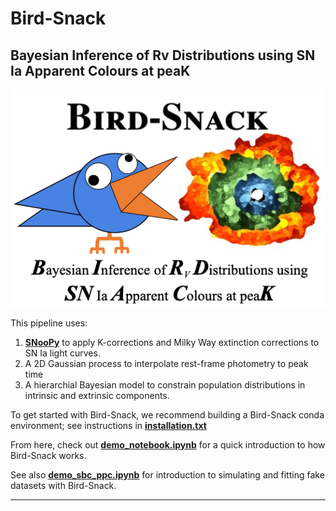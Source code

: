 # Bird-Snack
**B**ayesian **I**nference of **R**v **D**istributions using **SN** Ia **A**pparent **C**olours at pea**K**
---
![Logo](logo/BirdSnackLogo.png)

This pipeline uses:

1) [**SNooPy**](https://csp.obs.carnegiescience.edu/data/snpy) to apply K-corrections and Milky Way extinction corrections to SN Ia light curves.
2) A 2D Gaussian process to interpolate rest-frame photometry to peak time
3) A hierarchial Bayesian model to constrain population distributions in intrinsic and extrinsic components.

To get started with Bird-Snack, we recommend building a Bird-Snack conda environment; see instructions in [**installation.txt**](https://github.com/sam-m-ward/birdsnack/blob/dev/installation.txt)

From here, check out [**demo_notebook.ipynb**](https://github.com/sam-m-ward/birdsnack/blob/dev/demo_notebook.ipynb) for a quick introduction to how Bird-Snack works.

See also [**demo_sbc_ppc.ipynb**](https://github.com/sam-m-ward/birdsnack/blob/dev/demo_sbc_ppc.ipynb) for introduction to simulating and fitting fake datasets with Bird-Snack.

---

